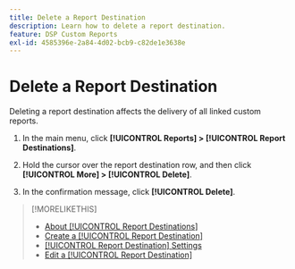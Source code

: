 ```yaml
---
title: Delete a Report Destination
description: Learn how to delete a report destination.
feature: DSP Custom Reports
exl-id: 4585396e-2a84-4d02-bcb9-c82de1e3638e
---
```

# Delete a Report Destination

Deleting a report destination affects the delivery of all linked custom reports.

1. In the main menu, click **[!UICONTROL Reports] > [!UICONTROL Report Destinations]**.

1. Hold the cursor over the report destination row, and then click **[!UICONTROL More] > [!UICONTROL Delete]**.

1. In the confirmation message, click **[!UICONTROL Delete]**.

>[!MORELIKETHIS]
>
>* [About [!UICONTROL Report Destinations]](/help/dsp/reports/report-destinations/report-destination-about.md)
>* [Create a [!UICONTROL Report Destination]](/help/dsp/reports/report-destinations/report-destination-create.md)
>* [[!UICONTROL Report Destination] Settings](/help/dsp/reports/report-destinations/report-destination-settings.md)
>* [Edit a [!UICONTROL Report Destination]](/help/dsp/reports/report-destinations/report-destination-edit.md)
